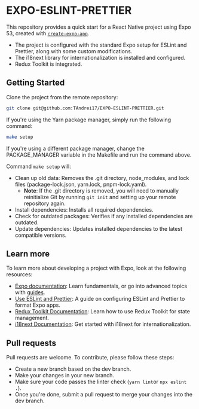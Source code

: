# EXPO-ESLINT-PRETTIER

This repository provides a quick start for a React Native project using Expo 53, created with
[`create-expo-app`](https://www.npmjs.com/package/create-expo-app).

- The project is configured with the standard Expo setup for ESLint and Prettier, along with some custom modifications.
- The i18next library for internationalization is installed and configured.
- Redux Toolkit is integrated.

## Getting Started

Clone the project from the remote repository:

```bash
git clone git@github.com:TAndrei17/EXPO-ESLINT-PRETTIER.git
```

If you're using the Yarn package manager, simply run the following command:

```bash
make setup
```

If you're using a different package manager, change the PACKAGE_MANAGER variable in the Makefile and run the command above.

Command `make setup` will:

- Clean up old data: Removes the .git directory, node_modules, and lock files (package-lock.json, yarn.lock, pnpm-lock.yaml).
  - **Note**: If the .git directory is removed, you will need to manually reinitialize Git by running `git init` and setting up your remote repository again.
- Install dependencies: Installs all required dependencies.
- Check for outdated packages: Verifies if any installed dependencies are outdated.
- Update dependencies: Updates installed dependencies to the latest compatible versions.

## Learn more

To learn more about developing a project with Expo, look at the following resources:

- [Expo documentation](https://docs.expo.dev/): Learn fundamentals, or go into advanced topics with [guides](https://docs.expo.dev/guides).
- [Use ESLint and Prettier](https://docs.expo.dev/guides/using-eslint/): A guide on configuring ESLint and Prettier to format Expo apps.
- [Redux Toolkit Documentation](https://redux-toolkit.js.org/): Learn how to use Redux Toolkit for state management.
- [i18next Documentation](https://www.i18next.com/overview/getting-started): Get started with i18next for internationalization.

## Pull requests

Pull requests are welcome. To contribute, please follow these steps:

- Create a new branch based on the dev branch.
- Make your changes in your new branch.
- Make sure your code passes the linter check (`yarn lint`or `npx eslint .`).
- Once you're done, submit a pull request to merge your changes into the dev branch.
